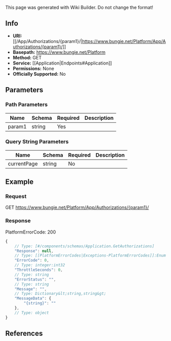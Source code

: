 <span class="wiki-builder">This page was generated with Wiki Builder. Do not change the format!</span>

## Info


* **URI:** [[/App/Authorizations/{param1}/|https://www.bungie.net/Platform/App/Authorizations/{param1}/]]
* **Basepath:** https://www.bungie.net/Platform
* **Method:** GET
* **Service:** [[Application|Endpoints#Application]]
* **Permissions:** None
* **Officially Supported:** No

## Parameters
### Path Parameters
Name | Schema | Required | Description
---- | ------ | -------- | -----------
param1 | string | Yes | 

### Query String Parameters
Name | Schema | Required | Description
---- | ------ | -------- | -----------
currentPage | string | No | 

## Example
### Request
GET https://www.bungie.net/Platform/App/Authorizations/{param1}/

### Response
PlatformErrorCode: 200
```javascript
{
    // Type: [#/components/schemas/Application.GetAuthorizations]
    "Response": null,
    // Type: [[PlatformErrorCodes|Exceptions-PlatformErrorCodes]]:Enum
    "ErrorCode": 0,
    // Type: integer:int32
    "ThrottleSeconds": 0,
    // Type: string
    "ErrorStatus": "",
    // Type: string
    "Message": "",
    // Type: Dictionary&lt;string,string&gt;
    "MessageData": {
        "{string}": ""
    },
    // Type: object
}

```

## References

